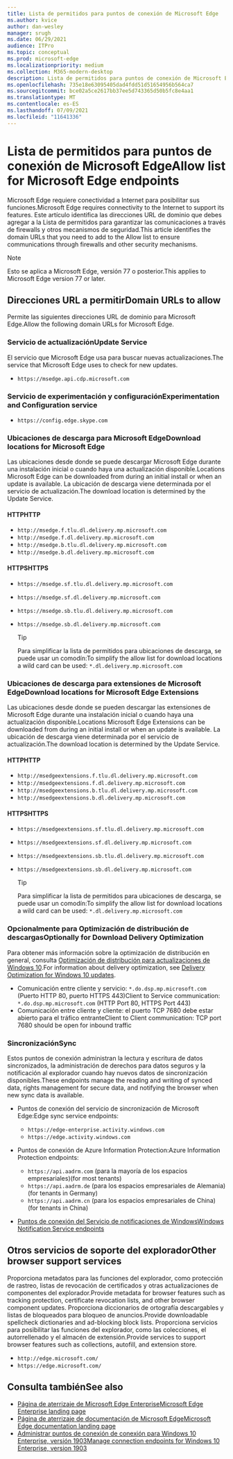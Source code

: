 ```yaml
---
title: Lista de permitidos para puntos de conexión de Microsoft Edge
ms.author: kvice
author: dan-wesley
manager: srugh
ms.date: 06/29/2021
audience: ITPro
ms.topic: conceptual
ms.prod: microsoft-edge
ms.localizationpriority: medium
ms.collection: M365-modern-desktop
description: Lista de permitidos para puntos de conexión de Microsoft Edge
ms.openlocfilehash: 735e18e63095405dad4fdd51d51654956b564ca7
ms.sourcegitcommit: bce02a5ce2617bb37ee5d743365d50b5fc8e4aa1
ms.translationtype: MT
ms.contentlocale: es-ES
ms.lasthandoff: 07/09/2021
ms.locfileid: "11641336"
---
```

# <a name="allow-list-for-microsoft-edge-endpoints"></a><span data-ttu-id="9c3ea-103">Lista de permitidos para puntos de conexión de Microsoft Edge</span><span class="sxs-lookup"><span data-stu-id="9c3ea-103">Allow list for Microsoft Edge endpoints</span></span>

<span data-ttu-id="9c3ea-104">Microsoft Edge requiere conectividad a Internet para posibilitar sus funciones.</span><span class="sxs-lookup"><span data-stu-id="9c3ea-104">Microsoft Edge requires connectivity to the Internet to support its features.</span></span> <span data-ttu-id="9c3ea-105">Este artículo identifica las direcciones URL de dominio que debes agregar a la Lista de permitidos para garantizar las comunicaciones a través de firewalls y otros mecanismos de seguridad.</span><span class="sxs-lookup"><span data-stu-id="9c3ea-105">This article identifies the domain URLs that you need to add to the Allow list to ensure communications through firewalls and other security mechanisms.</span></span>

> [!NOTE]
> <span data-ttu-id="9c3ea-106">Esto se aplica a Microsoft Edge, versión 77 o posterior.</span><span class="sxs-lookup"><span data-stu-id="9c3ea-106">This applies  to Microsoft Edge version 77 or later.</span></span>

## <a name="domain-urls-to-allow"></a><span data-ttu-id="9c3ea-107">Direcciones URL a permitir</span><span class="sxs-lookup"><span data-stu-id="9c3ea-107">Domain URLs to allow</span></span>

<span data-ttu-id="9c3ea-108">Permite las siguientes direcciones URL de dominio para Microsoft Edge.</span><span class="sxs-lookup"><span data-stu-id="9c3ea-108">Allow the following domain URLs for Microsoft Edge.</span></span>

### <a name="update-service"></a><span data-ttu-id="9c3ea-109">Servicio de actualización</span><span class="sxs-lookup"><span data-stu-id="9c3ea-109">Update Service</span></span>

<span data-ttu-id="9c3ea-110">El servicio que Microsoft Edge usa para buscar nuevas actualizaciones.</span><span class="sxs-lookup"><span data-stu-id="9c3ea-110">The service that Microsoft Edge uses to check for new updates.</span></span>

- `https://msedge.api.cdp.microsoft.com`

### <a name="experimentation-and-configuration-service"></a><span data-ttu-id="9c3ea-111">Servicio de experimentación y configuración</span><span class="sxs-lookup"><span data-stu-id="9c3ea-111">Experimentation and Configuration service</span></span>

- `https://config.edge.skype.com`

### <a name="download-locations-for-microsoft-edge"></a><span data-ttu-id="9c3ea-112">Ubicaciones de descarga para Microsoft Edge</span><span class="sxs-lookup"><span data-stu-id="9c3ea-112">Download locations for Microsoft Edge</span></span>

<span data-ttu-id="9c3ea-113">Las ubicaciones desde donde se puede descargar Microsoft Edge durante una instalación inicial o cuando haya una actualización disponible.</span><span class="sxs-lookup"><span data-stu-id="9c3ea-113">Locations Microsoft Edge can be downloaded from during an initial install or when an update is available.</span></span> <span data-ttu-id="9c3ea-114">La ubicación de descarga viene determinada por el servicio de actualización.</span><span class="sxs-lookup"><span data-stu-id="9c3ea-114">The download location is determined by the Update Service.</span></span>

#### <a name="http"></a><span data-ttu-id="9c3ea-115">HTTP</span><span class="sxs-lookup"><span data-stu-id="9c3ea-115">HTTP</span></span>

- `http://msedge.f.tlu.dl.delivery.mp.microsoft.com`
- `http://msedge.f.dl.delivery.mp.microsoft.com`
- `http://msedge.b.tlu.dl.delivery.mp.microsoft.com`
- `http://msedge.b.dl.delivery.mp.microsoft.com`

#### <a name="https"></a><span data-ttu-id="9c3ea-116">HTTPS</span><span class="sxs-lookup"><span data-stu-id="9c3ea-116">HTTPS</span></span>

- `https://msedge.sf.tlu.dl.delivery.mp.microsoft.com`
- `https://msedge.sf.dl.delivery.mp.microsoft.com`
- `https://msedge.sb.tlu.dl.delivery.mp.microsoft.com`
- `https://msedge.sb.dl.delivery.mp.microsoft.com`

  > [!TIP]
  > <span data-ttu-id="9c3ea-117">Para simplificar la lista de permitidos para ubicaciones de descarga, se puede usar un comodín:</span><span class="sxs-lookup"><span data-stu-id="9c3ea-117">To simplify the allow list for download locations a wild card can be used:</span></span> `*.dl.delivery.mp.microsoft.com`

### <a name="download-locations-for-microsoft-edge-extensions"></a><span data-ttu-id="9c3ea-118">Ubicaciones de descarga para extensiones de Microsoft Edge</span><span class="sxs-lookup"><span data-stu-id="9c3ea-118">Download locations for Microsoft Edge Extensions</span></span>

<span data-ttu-id="9c3ea-119">Las ubicaciones desde donde se pueden descargar las extensiones de Microsoft Edge durante una instalación inicial o cuando haya una actualización disponible.</span><span class="sxs-lookup"><span data-stu-id="9c3ea-119">Locations Microsoft Edge Extensions can be downloaded from during an initial install or when an update is available.</span></span> <span data-ttu-id="9c3ea-120">La ubicación de descarga viene determinada por el servicio de actualización.</span><span class="sxs-lookup"><span data-stu-id="9c3ea-120">The download location is determined by the Update Service.</span></span>

#### <a name="http"></a><span data-ttu-id="9c3ea-121">HTTP</span><span class="sxs-lookup"><span data-stu-id="9c3ea-121">HTTP</span></span>

- `http://msedgeextensions.f.tlu.dl.delivery.mp.microsoft.com`
- `http://msedgeextensions.f.dl.delivery.mp.microsoft.com`
- `http://msedgeextensions.b.tlu.dl.delivery.mp.microsoft.com`
- `http://msedgeextensions.b.dl.delivery.mp.microsoft.com`

#### <a name="https"></a><span data-ttu-id="9c3ea-122">HTTPS</span><span class="sxs-lookup"><span data-stu-id="9c3ea-122">HTTPS</span></span>

- `https://msedgeextensions.sf.tlu.dl.delivery.mp.microsoft.com`
- `https://msedgeextensions.sf.dl.delivery.mp.microsoft.com`
- `https://msedgeextensions.sb.tlu.dl.delivery.mp.microsoft.com`
- `https://msedgeextensions.sb.dl.delivery.mp.microsoft.com`

  > [!TIP]
  > <span data-ttu-id="9c3ea-123">Para simplificar la lista de permitidos para ubicaciones de descarga, se puede usar un comodín:</span><span class="sxs-lookup"><span data-stu-id="9c3ea-123">To simplify the allow list for download locations a wild card can be used:</span></span> `*.dl.delivery.mp.microsoft.com`

### <a name="optionally-for-download-delivery-optimization"></a><span data-ttu-id="9c3ea-124">Opcionalmente para Optimización de distribución de descargas</span><span class="sxs-lookup"><span data-stu-id="9c3ea-124">Optionally for Download Delivery Optimization</span></span>

<span data-ttu-id="9c3ea-125">Para obtener más información sobre la optimización de distribución en general, consulta [Optimización de distribución para actualizaciones de Windows 10](/windows/deployment/update/waas-delivery-optimization).</span><span class="sxs-lookup"><span data-stu-id="9c3ea-125">For information about delivery optimization, see [Delivery Optimization for Windows 10 updates](/windows/deployment/update/waas-delivery-optimization).</span></span>

- <span data-ttu-id="9c3ea-126">Comunicación entre cliente y servicio: `*.do.dsp.mp.microsoft.com` (Puerto HTTP 80, puerto HTTPS 443)</span><span class="sxs-lookup"><span data-stu-id="9c3ea-126">Client to Service communication: `*.do.dsp.mp.microsoft.com` (HTTP Port 80, HTTPS Port 443)</span></span>
- <span data-ttu-id="9c3ea-127">Comunicación entre cliente y cliente: el puerto TCP 7680 debe estar abierto para el tráfico entrante</span><span class="sxs-lookup"><span data-stu-id="9c3ea-127">Client to Client communication: TCP port 7680 should be open for inbound traffic</span></span>

### <a name="sync"></a><span data-ttu-id="9c3ea-128">Sincronización</span><span class="sxs-lookup"><span data-stu-id="9c3ea-128">Sync</span></span>

<span data-ttu-id="9c3ea-129">Estos puntos de conexión administran la lectura y escritura de datos sincronizados, la administración de derechos para datos seguros y la notificación al explorador cuando hay nuevos datos de sincronización disponibles.</span><span class="sxs-lookup"><span data-stu-id="9c3ea-129">These endpoints manage the reading and writing of synced data, rights management for secure data, and notifying the browser when new sync data is available.</span></span>

- <span data-ttu-id="9c3ea-130">Puntos de conexión del servicio de sincronización de Microsoft Edge:</span><span class="sxs-lookup"><span data-stu-id="9c3ea-130">Edge sync service endpoints:</span></span>

  - `https://edge-enterprise.activity.windows.com`
  - `https://edge.activity.windows.com`

- <span data-ttu-id="9c3ea-131">Puntos de conexión de Azure Information Protection:</span><span class="sxs-lookup"><span data-stu-id="9c3ea-131">Azure Information Protection endpoints:</span></span>

  - `https://api.aadrm.com` <span data-ttu-id="9c3ea-132">(para la mayoría de los espacios empresariales)</span><span class="sxs-lookup"><span data-stu-id="9c3ea-132">(for most tenants)</span></span>
  - `https://api.aadrm.de` <span data-ttu-id="9c3ea-133">(para los espacios empresariales de Alemania)</span><span class="sxs-lookup"><span data-stu-id="9c3ea-133">(for tenants in Germany)</span></span>
  - `https://api.aadrm.cn` <span data-ttu-id="9c3ea-134">(para los espacios empresariales de China)</span><span class="sxs-lookup"><span data-stu-id="9c3ea-134">(for tenants in China)</span></span>

- [<span data-ttu-id="9c3ea-135">Puntos de conexión del Servicio de notificaciones de Windows</span><span class="sxs-lookup"><span data-stu-id="9c3ea-135">Windows Notification Service endpoints</span></span>](/windows/uwp/design/shell/tiles-and-notifications/firewall-allowlist-config)

## <a name="other-browser-support-services"></a><span data-ttu-id="9c3ea-136">Otros servicios de soporte del explorador</span><span class="sxs-lookup"><span data-stu-id="9c3ea-136">Other browser support services</span></span>

<span data-ttu-id="9c3ea-137">Proporciona metadatos para las funciones del explorador, como protección de rastreo, listas de revocación de certificados y otras actualizaciones de componentes del explorador.</span><span class="sxs-lookup"><span data-stu-id="9c3ea-137">Provide metadata for browser features such as tracking protection, certificate revocation lists, and other browser component updates.</span></span> <span data-ttu-id="9c3ea-138">Proporciona diccionarios de ortografía descargables y listas de bloqueados para bloqueo de anuncios.</span><span class="sxs-lookup"><span data-stu-id="9c3ea-138">Provide downloadable spellcheck dictionaries and ad-blocking block lists.</span></span> <span data-ttu-id="9c3ea-139">Proporciona servicios para posibilitar las funciones del explorador, como las colecciones, el autorrellenado y el almacén de extensión.</span><span class="sxs-lookup"><span data-stu-id="9c3ea-139">Provide services to support browser features such as collections, autofill, and extension store.</span></span>

- `http://edge.microsoft.com/`
- `https://edge.microsoft.com/`

## <a name="see-also"></a><span data-ttu-id="9c3ea-140">Consulta también</span><span class="sxs-lookup"><span data-stu-id="9c3ea-140">See also</span></span>

- [<span data-ttu-id="9c3ea-141">Página de aterrizaje de Microsoft Edge Enterprise</span><span class="sxs-lookup"><span data-stu-id="9c3ea-141">Microsoft Edge Enterprise landing page</span></span>](https://aka.ms/EdgeEnterprise)
- [<span data-ttu-id="9c3ea-142">Página de aterrizaje de documentación de Microsoft Edge</span><span class="sxs-lookup"><span data-stu-id="9c3ea-142">Microsoft Edge documentation landing page</span></span>](./index.yml)
- [<span data-ttu-id="9c3ea-143">Administrar puntos de conexión de conexión para Windows 10 Enterprise, versión 1903</span><span class="sxs-lookup"><span data-stu-id="9c3ea-143">Manage connection endpoints for Windows 10 Enterprise, version 1903</span></span>](/windows/privacy/manage-windows-1903-endpoints)